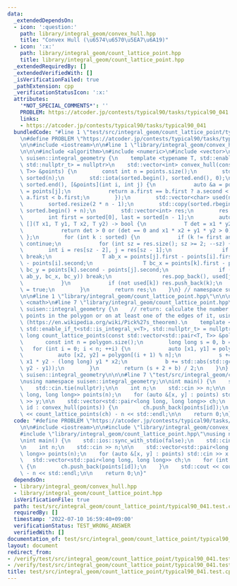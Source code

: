 ```yaml
---
data:
  _extendedDependsOn:
  - icon: ':question:'
    path: library/integral_geom/convex_hull.hpp
    title: "Convex Hull (\u6574\u6570\u5EA7\u6A19)"
  - icon: ':x:'
    path: library/integral_geom/count_lattice_point.hpp
    title: library/integral_geom/count_lattice_point.hpp
  _extendedRequiredBy: []
  _extendedVerifiedWith: []
  _isVerificationFailed: true
  _pathExtension: cpp
  _verificationStatusIcon: ':x:'
  attributes:
    '*NOT_SPECIAL_COMMENTS*': ''
    PROBLEM: https://atcoder.jp/contests/typical90/tasks/typical90_041
    links:
    - https://atcoder.jp/contests/typical90/tasks/typical90_041
  bundledCode: "#line 1 \"test/src/integral_geom/count_lattice_point/typical90_041.test.cpp\"\
    \n#define PROBLEM \"https://atcoder.jp/contests/typical90/tasks/typical90_041\"\
    \n\n#include <iostream>\n\n#line 1 \"library/integral_geom/convex_hull.hpp\"\n\
    \n\n\n#include <algorithm>\n#include <numeric>\n#include <vector>\n\nnamespace\
    \ suisen::integral_geometry {\n    template <typename T, std::enable_if_t<std::is_integral_v<T>,\
    \ std::nullptr_t> = nullptr>\n    std::vector<int> convex_hull(const std::vector<std::pair<T,\
    \ T>> &points) {\n        const int n = points.size();\n        std::vector<int>\
    \ sorted(n);\n        std::iota(sorted.begin(), sorted.end(), 0);\n        std::sort(sorted.begin(),\
    \ sorted.end(), [&points](int i, int j) {\n            auto &a = points[i], &b\
    \ = points[j];\n            return a.first == b.first ? a.second < b.second :\
    \ a.first < b.first;\n        });\n        std::vector<char> used(n, false);\n\
    \        sorted.resize(2 * n - 1);\n        std::copy(sorted.rbegin() + n, sorted.rend(),\
    \ sorted.begin() + n);\n        std::vector<int> res;\n        res.reserve(n);\n\
    \        int first = sorted[0], last = sorted[n - 1];\n        auto isp_pos =\
    \ [](T x1, T y1, T x2, T y2) -> bool {\n            T det = x1 * y2 - y1 * x2;\n\
    \            return det > 0 or (det == 0 and x1 * x2 + y1 * y2 > 0);\n       \
    \ };\n        for (int k : sorted) {\n            if (k != first and used[k])\
    \ continue;\n            for (int sz = res.size(); sz >= 2; --sz) {\n        \
    \        int i = res[sz - 2], j = res[sz - 1];\n                if (j == last)\
    \ break;\n                T ab_x = points[j].first - points[i].first, ab_y = points[j].second\
    \ - points[i].second;\n                T bc_x = points[k].first - points[j].first,\
    \ bc_y = points[k].second - points[j].second;\n                if (isp_pos(ab_x,\
    \ ab_y, bc_x, bc_y)) break;\n                res.pop_back(), used[j] = false;\n\
    \            }\n            if (not used[k]) res.push_back(k);\n            used[k]\
    \ = true;\n        }\n        return res;\n    }\n} // namespace suisen::integral_geometry\n\
    \n\n#line 1 \"library/integral_geom/count_lattice_point.hpp\"\n\n\n\n#include\
    \ <cmath>\n#line 7 \"library/integral_geom/count_lattice_point.hpp\"\n\nnamespace\
    \ suisen::integral_geometry {\n    // return: calculate the number of lattice\
    \ points in the polygon or on at least one of the edges of it, using Pick's theorem\
    \ (https://en.wikipedia.org/wiki/Pick%27s_theorem).\n    template <typename T,\
    \ std::enable_if_t<std::is_integral_v<T>, std::nullptr_t> = nullptr>\n    long\
    \ long count_lattice_points(const std::vector<std::pair<T, T>> &polygon) {\n \
    \       const int n = polygon.size();\n        long long s = 0, b = 0;\n     \
    \   for (int i = 0; i < n; ++i) {\n            auto [x1, y1] = polygon[i];\n \
    \           auto [x2, y2] = polygon[(i + 1) % n];\n            s += (long long)\
    \ x1 * y2 - (long long) y1 * x2;\n            b += std::abs(std::gcd(x2 - x1,\
    \ y2 - y1));\n        }\n        return (s + 2 + b) / 2;\n    }\n} // namespace\
    \ suisen::integral_geometry\n\n\n#line 7 \"test/src/integral_geom/count_lattice_point/typical90_041.test.cpp\"\
    \nusing namespace suisen::integral_geometry;\n\nint main() {\n    std::ios::sync_with_stdio(false);\n\
    \    std::cin.tie(nullptr);\n\n    int n;\n    std::cin >> n;\n\n    std::vector<std::pair<long\
    \ long, long long>> points(n);\n    for (auto &[x, y] : points) std::cin >> x\
    \ >> y;\n\n    std::vector<std::pair<long long, long long>> ch;\n    for (int\
    \ id : convex_hull(points)) {\n        ch.push_back(points[id]);\n    }\n    std::cout\
    \ << count_lattice_points(ch) - n << std::endl;\n\n    return 0;\n}\n"
  code: "#define PROBLEM \"https://atcoder.jp/contests/typical90/tasks/typical90_041\"\
    \n\n#include <iostream>\n\n#include \"library/integral_geom/convex_hull.hpp\"\n\
    #include \"library/integral_geom/count_lattice_point.hpp\"\nusing namespace suisen::integral_geometry;\n\
    \nint main() {\n    std::ios::sync_with_stdio(false);\n    std::cin.tie(nullptr);\n\
    \n    int n;\n    std::cin >> n;\n\n    std::vector<std::pair<long long, long\
    \ long>> points(n);\n    for (auto &[x, y] : points) std::cin >> x >> y;\n\n \
    \   std::vector<std::pair<long long, long long>> ch;\n    for (int id : convex_hull(points))\
    \ {\n        ch.push_back(points[id]);\n    }\n    std::cout << count_lattice_points(ch)\
    \ - n << std::endl;\n\n    return 0;\n}"
  dependsOn:
  - library/integral_geom/convex_hull.hpp
  - library/integral_geom/count_lattice_point.hpp
  isVerificationFile: true
  path: test/src/integral_geom/count_lattice_point/typical90_041.test.cpp
  requiredBy: []
  timestamp: '2022-07-10 16:59:40+09:00'
  verificationStatus: TEST_WRONG_ANSWER
  verifiedWith: []
documentation_of: test/src/integral_geom/count_lattice_point/typical90_041.test.cpp
layout: document
redirect_from:
- /verify/test/src/integral_geom/count_lattice_point/typical90_041.test.cpp
- /verify/test/src/integral_geom/count_lattice_point/typical90_041.test.cpp.html
title: test/src/integral_geom/count_lattice_point/typical90_041.test.cpp
---
```

